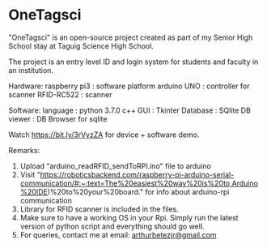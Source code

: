 # OneTagsci
"OneTagsci" is an open-source project created as part of my Senior High School stay at Taguig Science High School. 

The project is an entry level ID and login system for students and faculty in an institution. 

Hardware:
  raspberry pi3 : software platform
  arduino UNO   : controller for scanner
  RFID-RC522    : scanner

Software:
  language  : python 3.7.0
              c++ 
  GUI       : Tkinter
  Database  : SQlite
  DB viewer : DB Browser for sqlite

Watch https://bit.ly/3rVyzZA for device + software demo.

Remarks:
  1. Upload "arduino_readRFID_sendToRPI.ino" file to arduino
  2. Visit "https://roboticsbackend.com/raspberry-pi-arduino-serial-communication/#:~:text=The%20easiest%20way%20is%20to,Arduino%20IDE)%20to%20your%20board." 
      for info about arduino-rpi communication
  3. Library for RFID scanner is included in the files. 
  4. Make sure to have a working OS in your Rpi. Simply run the latest version of python script and everything should go well.
  5. For queries, contact me at email: arthurbetezjr@gmail.com
  
